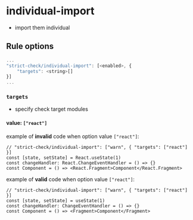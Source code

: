# individual-import
- import them individual

## Rule options

```js
...
"strict-check/individual-import": [<enabled>, {
    "targets": <string>[]
}]
...
```

### `targets`
- specify check target modules

#### value: `["react"]`

example of **invalid** code when option value `["react"]`:

```tsx
// "strict-check/individual-import": ["warn", { "targets": ["react"] }]
const [state, setState] = React.useState(1)
const changeHandler: React.ChangeEventHandler = () => {}
const Component = () => <React.Fragment>Component</React.Fragment>
```

example of **valid** code when option value `["react"]`:

```tsx
// "strict-check/individual-import": ["warn", { "targets": ["react"] }]
const [state, setState] = useState(1)
const changeHandler: ChangeEventHandler = () => {}
const Component = () => <Fragment>Component</Fragment>
```
